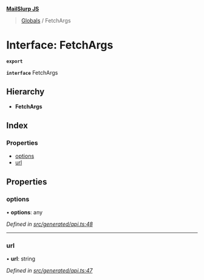 **[MailSlurp JS](../README.md)**

> [Globals](../README.md) / FetchArgs

# Interface: FetchArgs

**`export`** 

**`interface`** FetchArgs

## Hierarchy

* **FetchArgs**

## Index

### Properties

* [options](fetchargs.md#options)
* [url](fetchargs.md#url)

## Properties

### options

•  **options**: any

*Defined in [src/generated/api.ts:48](https://github.com/mailslurp/mailslurp-client/blob/a8663d0/src/generated/api.ts#L48)*

___

### url

•  **url**: string

*Defined in [src/generated/api.ts:47](https://github.com/mailslurp/mailslurp-client/blob/a8663d0/src/generated/api.ts#L47)*
